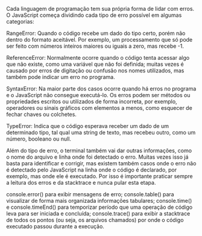 Cada linguagem de programação tem sua própria forma de lidar com erros. O JavaScript começa dividindo cada tipo de erro possível em algumas categorias:

RangeError: Quando o código recebe um dado do tipo certo, porém não dentro do formato aceitável. Por exemplo, um processamento que só pode ser feito com números inteiros maiores ou iguais a zero, mas recebe -1.

ReferenceError: Normalmente ocorre quando o código tenta acessar algo que não existe, como uma variável que não foi definida; muitas vezes é causado por erros de digitação ou confusão nos nomes utilizados, mas também pode indicar um erro no programa.

SyntaxError: Na maior parte dos casos ocorre quando há erros no programa e o JavaScript não consegue executá-lo. Os erros podem ser métodos ou propriedades escritos ou utilizados de forma incorreta, por exemplo, operadores ou sinais gráficos com elementos a menos, como esquecer de fechar chaves ou colchetes.

TypeError: Indica que o código esperava receber um dado de um determinado tipo, tal qual uma string de texto, mas recebeu outro, como um número, booleano ou null.

Além do tipo de erro, o terminal também vai dar outras informações, como o nome do arquivo e linha onde foi detectado o erro. Muitas vezes isso já basta para identificar e corrigir, mas existem também casos onde o erro não é detectado pelo JavaScript na linha onde o código é declarado, por exemplo, mas onde ele é executado. Por isso é importante praticar sempre a leitura dos erros e da stacktrace e nunca pular esta etapa.

console.error() para exibir mensagens de erro;
console.table() para visualizar de forma mais organizada informações tabulares;
console.time() e console.timeEnd() para temporizar período que uma operação de código leva para ser iniciada e concluída;
console.trace() para exibir a stacktrace de todos os pontos (ou seja, os arquivos chamados) por onde o código executado passou durante a execução.